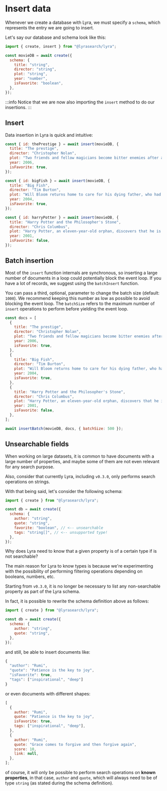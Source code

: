 # Insert data

Whenever we create a database with Lyra, we must specify a `schema`, which represents the entry we are going to insert.

Let's say our database and schema look like this:

```javascript
import { create, insert } from "@lyrasearch/lyra";

const movieDB = await create({
  schema: {
    title: "string",
    director: "string",
    plot: "string",
    year: "number",
    isFavorite: "boolean",
  },
});
```

:::info
Notice that we are now also importing the `insert` method to do our insertions.
:::

## Insert

Data insertion in Lyra is quick and intuitive:

```javascript
const { id: thePrestige } = await insert(movieDB, {
  title: "The prestige",
  director: "Christopher Nolan",
  plot: "Two friends and fellow magicians become bitter enemies after a sudden tragedy. As they devote themselves to this rivalry, they make sacrifices that bring them fame but with terrible consequences.",
  year: 2006,
  isFavorite: true,
});

const { id: bigFish } = await insert(movieDB, {
  title: "Big Fish",
  director: "Tim Burton",
  plot: "Will Bloom returns home to care for his dying father, who had a penchant for telling unbelievable stories. After he passes away, Will tries to find out if his tales were really true.",
  year: 2004,
  isFavorite: true,
});

const { id: harryPotter } = await insert(movieDB, {
  title: "Harry Potter and the Philosopher's Stone",
  director: "Chris Columbus",
  plot: "Harry Potter, an eleven-year-old orphan, discovers that he is a wizard and is invited to study at Hogwarts. Even as he escapes a dreary life and enters a world of magic, he finds trouble awaiting him.",
  year: 2001,
  isFavorite: false,
});
```

## Batch insertion[​](https://docs.lyrasearch.io/usage/insert-data#batch-insertion)

Most of the `insert` function internals are synchronous, so inserting a large number of documents in a loop could potentially block the event loop. If you have a lot of records, we suggest using the `batchInsert` function.

You can pass a third, optional, parameter to change the batch size (default: `1000`). We recommend keeping this number as low as possible to avoid blocking the event loop. The `batchSize` refers to the maximum number of `insert` operations to perform before yielding the event loop.

```javascript
const docs = [
  {
    title: "The prestige",
    director: "Christopher Nolan",
    plot: "Two friends and fellow magicians become bitter enemies after a sudden tragedy. As they devote themselves to this rivalry, they make sacrifices that bring them fame but with terrible consequences.",
    year: 2006,
    isFavorite: true,
  },
  {
    title: "Big Fish",
    director: "Tim Burton",
    plot: "Will Bloom returns home to care for his dying father, who had a penchant for telling unbelievable stories. After he passes away, Will tries to find out if his tales were really true.",
    year: 2004,
    isFavorite: true,
  },
  {
    title: "Harry Potter and the Philosopher's Stone",
    director: "Chris Columbus",
    plot: "Harry Potter, an eleven-year-old orphan, discovers that he is a wizard and is invited to study at Hogwarts. Even as he escapes a dreary life and enters a world of magic, he finds trouble awaiting him.",
    year: 2001,
    isFavorite: false,
  },
];

await insertBatch(movieDB, docs, { batchSize: 500 });
```

## Unsearchable fields

When working on large datasets, it is common to have documents with a large number of properties, and maybe some of them are not even relevant for any search purpose.

Also, consider that currently Lyra, including `v0.3.0`, only performs search operations on strings.

With that being said, let's consider the following schema:

```javascript
import { create } from "@lyrasearch/lyra";

const db = await create({
  schema: {
    author: "string",
    quote: "string",
    favorite: "boolean", // <-- unsearchable
    tags: "string[]", // <-- unsupported type!
  },
});
```

Why does Lyra need to know that a given property is of a certain type if is not searchable?

The main reason for Lyra to know types is because we're experimenting with the possibility of performing filtering operations depending on booleans, numbers, etc.

Starting from `v0.3.0`, it is no longer be necessary to list any non-searchable property as part of the Lyra schema.

In fact, it is possible to rewrite the schema definition above as follows:

```javascript
import { create } from "@lyrasearch/lyra";

const db = await create({
  schema: {
    author: "string",
    quote: "string",
  },
});
```

and still, be able to insert documents like:

```javascript
{
  "author": "Rumi",
  "quote": "Patience is the key to joy",
  "isFavorite": true,
  "tags": ["inspirational", "deep"]
}
```

or even documents with different shapes:

```javascript
[
  {
    author: "Rumi",
    quote: "Patience is the key to joy",
    isFavorite: true,
    tags: ["inspirational", "deep"],
  },
  {
    author: "Rumi",
    quote: "Grace comes to forgive and then forgive again",
    score: 10,
    link: null,
  },
];
```

of course, it will only be possible to perform search operations on **known properties**, in that case, `author` and `quote`, which will always need to be of type `string` (as stated during the schema definition).
